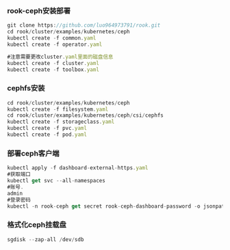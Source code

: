 ### rook-ceph安装部署

```javascript
git clone https://github.com/luo964973791/rook.git
cd rook/cluster/examples/kubernetes/ceph
kubectl create -f common.yaml
kubectl create -f operator.yaml

#注意需要更改cluster.yaml里面的磁盘信息
kubectl create -f cluster.yaml
kubectl create -f toolbox.yaml
```

### cephfs安装

```javascript
cd rook/cluster/examples/kubernetes/ceph
kubectl create -f filesystem.yaml
cd rook/cluster/examples/kubernetes/ceph/csi/cephfs
kubectl create -f storageclass.yaml
kubectl create -f pvc.yaml
kubectl create -f pod.yaml
```

### 部署ceph客户端

```javascript
kubectl apply -f dashboard-external-https.yaml
#获取端口
kubectl get svc --all-namespaces
#账号.
admin
#登录密码
kubectl -n rook-ceph get secret rook-ceph-dashboard-password -o jsonpath="{['data']['password']}" | base64 --decode && echo
```

### 格式化ceph挂载盘
```javascript
sgdisk --zap-all /dev/sdb
```


